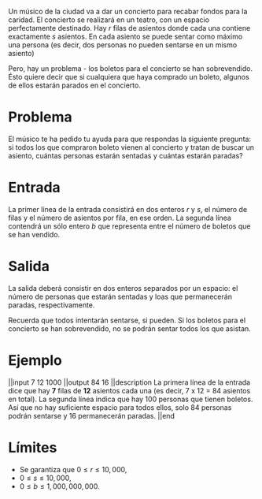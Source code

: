 Un músico de la ciudad va a dar un concierto para recabar fondos para la caridad. El concierto se realizará en un teatro, con un espacio perfectamente destinado. Hay $r$ filas de asientos donde cada una contiene exactamente $s$ asientos. En cada asiento se puede sentar como máximo una persona (es decir, dos personas no pueden sentarse en un mismo asiento)

Pero, hay un problema - los boletos para el concierto se han sobrevendido. Ésto quiere decir que si cualquiera que haya comprado un boleto, algunos de ellos estarán parados en el concierto. 

# Problema

El músico te ha pedido tu ayuda para que respondas la siguiente pregunta: si todos los que compraron boleto vienen al concierto y tratan de buscar un asiento, cuántas personas estarán sentadas y cuántas estarán paradas?

# Entrada

La primer línea de la entrada consistirá en dos enteros $r$ y $s$, el número de filas y el número de asientos por fila, en ese orden. La segunda línea contendrá un sólo entero $b$ que representa entre  el número de boletos que se han vendido.

# Salida

La salida deberá consistir en dos enteros separados por un espacio: el número de personas que estarán sentadas y loas que permanecerán paradas, respectivamente.

Recuerda que todos intentarán sentarse, si pueden. Si los boletos para el concierto se han sobrevendido, no se podrán sentar todos los que asistan.

# Ejemplo

||input
7 12
1000
||output
84 16
||description
La primera línea de la entrada dice que hay **7** filas de **12** asientos cada una (es decir, 7 x 12 = 84 asientos en total). La segunda línea indica que hay 100 personas que tienen boletos. Así que no hay suficiente espacio para todos ellos, solo 84 personas podrán sentarse y 16 permanecerán paradas.
||end

# Límites
 * Se garantiza que $0 \leq r \leq 10,000$,
 * $0 \leq s \leq 10,000$,
 * $0 \leq b \leq 1,000,000,000$.